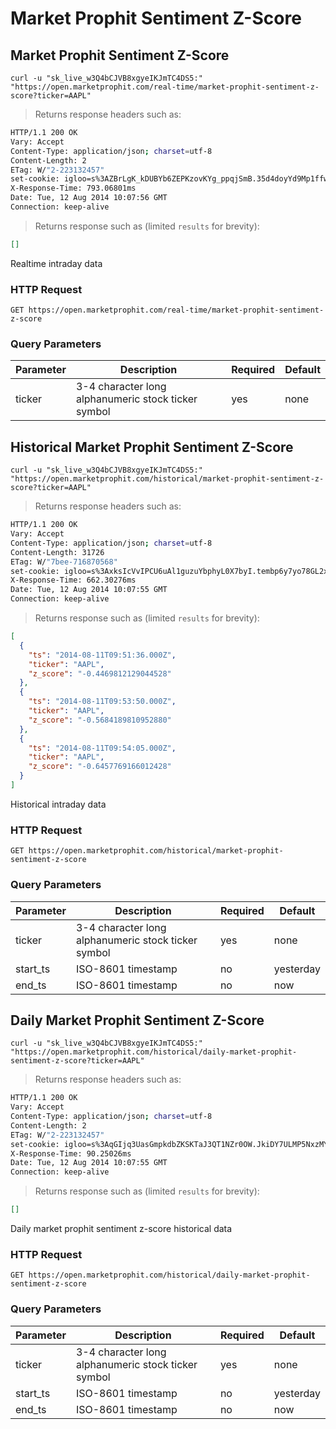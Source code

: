 
# Market Prophit Sentiment Z-Score


## Market Prophit Sentiment Z-Score

```shell
curl -u "sk_live_w3Q4bCJVB8xgyeIKJmTC4DS5:" "https://open.marketprophit.com/real-time/market-prophit-sentiment-z-score?ticker=AAPL"
```

> Returns response headers such as:

```bash
HTTP/1.1 200 OK
Vary: Accept
Content-Type: application/json; charset=utf-8
Content-Length: 2
ETag: W/"2-223132457"
set-cookie: igloo=s%3AZBrLgK_kDUBYb6ZEPKzovKYg_ppqjSmB.35d4doyYd9Mp1ffwuQpkON1EJ3RIHrx59EBQn%2Fb48bw; Path=/; Expires=Wed, 13 Aug 2014 10:07:56 GMT; HttpOnly
X-Response-Time: 793.06801ms
Date: Tue, 12 Aug 2014 10:07:56 GMT
Connection: keep-alive


```

> Returns response such as (limited `results` for brevity):

```json
[]
```

Realtime intraday data

### HTTP Request

`GET https://open.marketprophit.com/real-time/market-prophit-sentiment-z-score`

### Query Parameters

Parameter | Description | Required | Default
--------- | ----------- | -------- | -------
ticker | 3-4 character long alphanumeric stock ticker symbol | yes | none



## Historical Market Prophit Sentiment Z-Score

```shell
curl -u "sk_live_w3Q4bCJVB8xgyeIKJmTC4DS5:" "https://open.marketprophit.com/historical/market-prophit-sentiment-z-score?ticker=AAPL"
```

> Returns response headers such as:

```bash
HTTP/1.1 200 OK
Vary: Accept
Content-Type: application/json; charset=utf-8
Content-Length: 31726
ETag: W/"7bee-716870568"
set-cookie: igloo=s%3AxksIcVvIPCU6uAl1guzuYbphyL0X7byI.tembp6y7yo78GL2xR2cV%2FhUzpI6JqvXbCv6LQLBsTX4; Path=/; Expires=Wed, 13 Aug 2014 10:07:55 GMT; HttpOnly
X-Response-Time: 662.30276ms
Date: Tue, 12 Aug 2014 10:07:55 GMT
Connection: keep-alive


```

> Returns response such as (limited `results` for brevity):

```json
[
  {
    "ts": "2014-08-11T09:51:36.000Z",
    "ticker": "AAPL",
    "z_score": "-0.4469812129044528"
  },
  {
    "ts": "2014-08-11T09:53:50.000Z",
    "ticker": "AAPL",
    "z_score": "-0.5684189810952880"
  },
  {
    "ts": "2014-08-11T09:54:05.000Z",
    "ticker": "AAPL",
    "z_score": "-0.6457769166012428"
  }
]
```

Historical intraday data

### HTTP Request

`GET https://open.marketprophit.com/historical/market-prophit-sentiment-z-score`

### Query Parameters

Parameter | Description | Required | Default
--------- | ----------- | -------- | -------
ticker | 3-4 character long alphanumeric stock ticker symbol | yes | none
start_ts | ISO-8601 timestamp | no | yesterday
end_ts | ISO-8601 timestamp | no | now


## Daily Market Prophit Sentiment Z-Score

```shell
curl -u "sk_live_w3Q4bCJVB8xgyeIKJmTC4DS5:" "https://open.marketprophit.com/historical/daily-market-prophit-sentiment-z-score?ticker=AAPL"
```

> Returns response headers such as:

```bash
HTTP/1.1 200 OK
Vary: Accept
Content-Type: application/json; charset=utf-8
Content-Length: 2
ETag: W/"2-223132457"
set-cookie: igloo=s%3AqGIjq3UasGmpkdbZKSKTaJ3QT1NZr0OW.JkiDY7ULMP5NxzMYwrHrVN7Wj4kCZCi90DfOWuJ%2BMZI; Path=/; Expires=Wed, 13 Aug 2014 10:07:55 GMT; HttpOnly
X-Response-Time: 90.25026ms
Date: Tue, 12 Aug 2014 10:07:55 GMT
Connection: keep-alive


```

> Returns response such as (limited `results` for brevity):

```json
[]
```

Daily market prophit sentiment z-score historical data

### HTTP Request

`GET https://open.marketprophit.com/historical/daily-market-prophit-sentiment-z-score`

### Query Parameters

Parameter | Description | Required | Default
--------- | ----------- | -------- | -------
ticker | 3-4 character long alphanumeric stock ticker symbol | yes | none
start_ts | ISO-8601 timestamp | no | yesterday
end_ts | ISO-8601 timestamp | no | now
